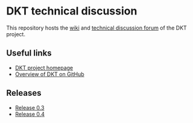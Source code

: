 # DKT technical discussion

This repository hosts the [wiki](https://github.com/dkt-projekt/technical-discussion/wiki) and [technical discussion forum](https://github.com/dkt-projekt/technical-discussion/issues) of the DKT project.

## Useful links

* [DKT project homepage](http://digitale-kuratierung.de/)
* [Overview of DKT on GitHub](https://github.com/dkt-projekt/technical-discussion/wiki/DKT-on-GitHub)

## Releases

* [Release 0.3](https://github.com/dkt-projekt/technical-discussion/wiki/Release-0.3)
* [Release 0.4](https://github.com/dkt-projekt/technical-discussion/wiki/Release-0.4)
